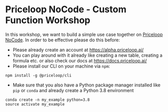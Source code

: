 # Priceloop NoCode - Custom Function Workshop

In this workshop, we want to build a simple use case together on [Priceloop NoCode](https://alpha.priceloop.ai/). In order to be effective please do this before:

- Please already create an account at https://alpha.priceloop.ai/
- You can play around with it already like creating a new table, creating a formula etc. or also check our docs at https://docs.priceloop.ai/
- Please install our CLI on your machine via `npm`:
```
npm install -g @priceloop/cli
```
- Make sure that you also have a Python package manager installed like `pip` or `conda` and already create a Python 3.8 environment
```
conda create -n my_example python=3.8
source activate my_example
```
